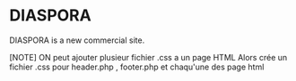 # DIASPORA
DIASPORA is a new commercial site.

[NOTE]
ON peut ajouter plusieur fichier .css a un page HTML
Alors crée un fichier .css pour header.php , footer.php et chaqu'une des page html